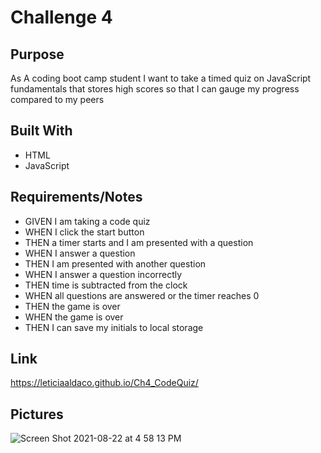 # Challenge 4

## Purpose
As A coding boot camp student I want to take a timed quiz on JavaScript fundamentals that stores high scores so that I can gauge my progress compared to my peers

## Built With
* HTML
* JavaScript

## Requirements/Notes
* GIVEN I am taking a code quiz
* WHEN I click the start button
* THEN a timer starts and I am presented with a question
* WHEN I answer a question
* THEN I am presented with another question
* WHEN I answer a question incorrectly
* THEN time is subtracted from the clock
* WHEN all questions are answered or the timer reaches 0
* THEN the game is over
* WHEN the game is over
* THEN I can save my initials to local storage

## Link
https://leticiaaldaco.github.io/Ch4_CodeQuiz/

## Pictures
![Screen Shot 2021-08-22 at 4 58 13 PM](https://user-images.githubusercontent.com/80429282/130371336-81a10b55-b85a-4444-93d9-f94667f260ef.png)




